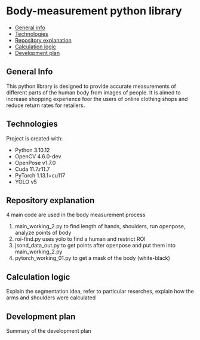 # Body-measurement python library

* [General info](#general-info)
* [Technologies](#technologies)
* [Repository explanation](#reposityory-explanation)
* [Calculation logic](#calculation-logic)
* [Development plan](#development-plan)

## General Info
This python library is designed to provide accurate measurements of different parts of the human body from images of people. It is aimed to increase shopping experience foor the users of online clothing shops and reduce return rates for retailers.

## Technologies
Project is created with:
* Python 3.10.12
* OpenCV 4.6.0-dev
* OpenPose v1.7.0
* Cuda 11.7.r11.7
* PyTorch 1.13.1+cu117
* YOLO v5

## Repository explanation
4 main code are used in the body measurement process
1) main_working_2.py to find length of hands, shoulders, run openpose, analyze points of body
2) roi-find.py uses yolo to find a human and restrict ROI
3) jsond_data_out.py to get points after openpose and put them into main_working_2.py
4) pytorch_working_01.py to get a mask of the body (white-black) 

## Calculation logic
Explain the segmentation idea, refer to particular reserches, explain how the arms and shoulders were calculated

## Development plan
Summary of the development plan
